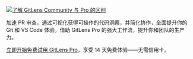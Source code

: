 <a href="command:gitlens.walkthrough.openCommunityVsPro" title="了解 GitLens Community 与 Pro 的区别">
  <img src="thumbnails/welcome.png" alt="了解 GitLens Community 与 Pro 的区别" />
</a>

加速 PR 审查，通过可视化获得可操作的代码洞察，并简化协作，全面提升你的 Git 和 VS Code 体验。借助 GitLens Pro 的强大工作流，提升你和团队的生产力。

[立即开始免费试用 GitLens Pro](command:gitlens.walkthrough.plus.signUp)，享受 14 天免费体验——无需信用卡。
